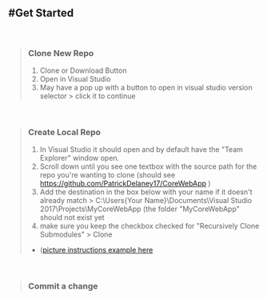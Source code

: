 #Get Started
---
<br />

> ### Clone New Repo
> 1. Clone or Download Button
> 2. Open in Visual Studio 
> 3. May have a pop up with a button to open in visual studio version selector > click it to continue

<br />

>### Create Local Repo
> 1. In Visual Studio it should open and by default have the "Team Explorer" window open.
> 2. Scroll down until you see one textbox with the source path for the repo you're wanting to clone (should see https://github.com/PatrickDelaney17/CoreWebApp ) 
> 3. Add the destination in the box below with your name if it doesn't already match > C:\Users\{Your Name}\Documents\Visual Studio 2017\Projects\MyCoreWebApp (the folder "MyCoreWebApp" should not exist yet
> 4. make sure you keep the checkbox checked for "Recursively Clone Submodules" > Clone
> + ([picture instructions example here](https://docs.microsoft.com/en-us/visualstudio/python/quickstart-03-python-in-visual-studio-project-from-repository?view=vs-2017)

<br />

>### Commit a change

